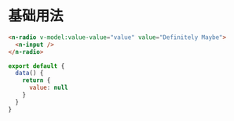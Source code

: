 # 基础用法

```html
<n-radio v-model:value-value="value" value="Definitely Maybe">
  <n-input />
</n-radio>
```

```js
export default {
  data() {
    return {
      value: null
    }
  }
}
```
